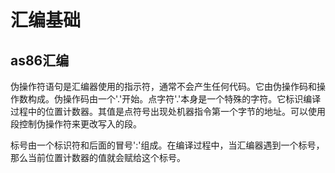 # 汇编基础

## as86汇编

伪操作符语句是汇编器使用的指示符，通常不会产生任何代码。它由伪操作码和操作数构成。伪操作码由一个'.'开始。点字符'.'本身是一个特殊的字符。它标识编译过程中的位置计数器。其值是点符号出现处机器指令第一个字节的地址。可以使用段控制伪操作符来更改写入的段。

标号由一个标识符和后面的冒号':'组成。在编译过程中，当汇编器遇到一个标号，那么当前位置计数器的值就会赋给这个标号。

